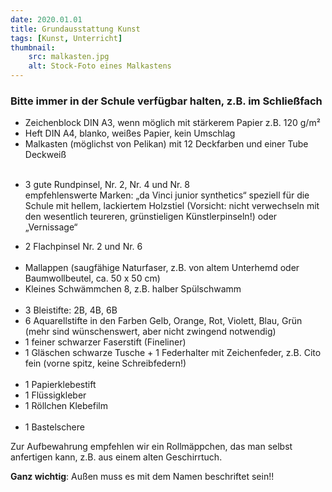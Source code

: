 ```yaml
---
date: 2020.01.01
title: Grundausstattung Kunst
tags: [Kunst, Unterricht]
thumbnail: 
    src: malkasten.jpg
    alt: Stock-Foto eines Malkastens 
---
```

<h3> Bitte immer in der Schule verfügbar halten, z.B. im Schließfach</h3>
<ul>
    <li>Zeichenblock DIN A3, wenn möglich mit stärkerem Papier z.B. 120 g/m²</li>
    <li>Heft DIN A4, blanko, weißes Papier, kein Umschlag </li>
    <li>Malkasten (möglichst von Pelikan) mit 12 Deckfarben und einer Tube Deckweiß</li>
    <br>
    <li>
        <p>
            3 gute Rundpinsel, Nr. 2, Nr. 4 und Nr. 8
            <br>
            empfehlenswerte Marken: „da Vinci junior synthetics“ speziell für die Schule mit hellem, lackiertem Holzstiel (Vorsicht: nicht verwechseln mit den wesentlich teureren, grünstieligen Künstlerpinseln!) oder „Vernissage“
        </p>
    </li>
    <li>2 Flachpinsel Nr. 2 und Nr. 6</li>
    <br>
    <li>Mallappen (saugfähige Naturfaser, z.B. von altem Unterhemd oder Baumwollbeutel, ca. 50 x 50 cm)</li>
    <li>Kleines Schwämmchen 8, z.B. halber Spülschwamm</li>
    <br>
    <li>3 Bleistifte: 2B, 4B, 6B</li>
    <li>6 Aquarellstifte in den Farben Gelb, Orange, Rot, Violett, Blau, Grün (mehr sind wünschenswert, aber nicht zwingend notwendig)</li>
    <li>1 feiner schwarzer Faserstift (Fineliner)</li>
    <li>1 Gläschen schwarze Tusche + 1 Federhalter mit Zeichenfeder, z.B. Cito fein (vorne spitz, keine Schreibfedern!)</li>
    <br>
    <li>1 Papierklebestift</li>
    <li>1 Flüssigkleber</li>
    <li>1 Röllchen Klebefilm</li>
    <br>
    <li>1 Bastelschere</li>
</ul>
    
<p>Zur Aufbewahrung empfehlen wir ein Rollmäppchen, das man selbst anfertigen kann, z.B. aus einem alten Geschirrtuch.</p>
<p><strong>Ganz wichtig</strong>: Außen muss es mit dem Namen beschriftet sein!!</p>
